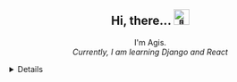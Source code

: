 <h2 align="center">Hi, there... <img src="https://github.com/wervlad/wervlad/assets/24524555/766d336d-b87d-44ba-807c-c51de2bc6b4d" width="28px" alt="👋"></h2>

<p align="center">
  I'm Agis. <br>
  <i>Currently, I am learning Django and React</i>
</p>

<details>
<p align="center">
  <a href="https://github.com/anuraghazra/github-readme-stats">
    <img src="https://github-readme-stats.vercel.app/api/top-langs/?username=agismandala007&layout=compact&theme=gotham" /><br>
    <img src="https://github-readme-stats.vercel.app/api?username=agismandala007&show_icons=true&theme=radical" />
  </a>
</p>  
</details>
